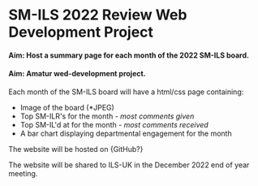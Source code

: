 # SM-ILS 2022 Review Web Development Project
#### Aim: Host a summary page for each month of the 2022 SM-ILS board.
#### Aim: Amatur wed-development project.

Each month of the SM-ILS board will have a html/css page containing:
* Image of the board (*JPEG)
* Top SM-ILR's for the month - *most comments given*
* Top SM-IL'd at for the month - *most comments received*
* A bar chart displaying departmental engagement for the month

The website will be hosted on {GitHub?}

The website will be shared to ILS-UK in the December 2022 end of year meeting. 